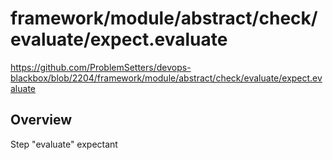# framework/module/abstract/check/evaluate/expect.evaluate

https://github.com/ProblemSetters/devops-blackbox/blob/2204/framework/module/abstract/check/evaluate/expect.evaluate

## Overview

Step "evaluate" expectant


